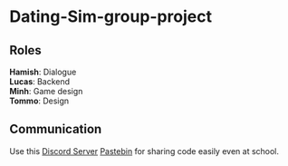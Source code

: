 # Dating-Sim-group-project
## Roles
**Hamish**: Dialogue\
**Lucas**: Backend\
**Minh**: Game design\
**Tommo**: Design
## Communication
Use this [Discord Server](https://discord.gg/8bvTYPZQP6)
[Pastebin](https://pastebin.com/) for sharing code easily even at school.

